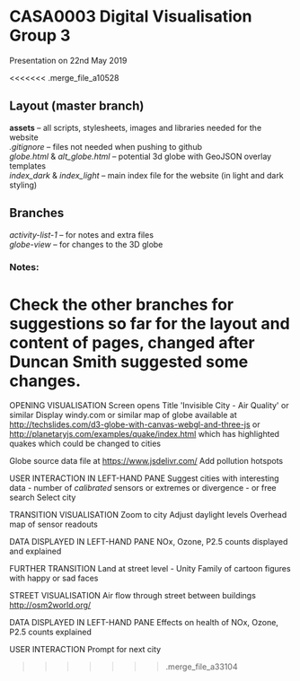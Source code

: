 # CASA0003 Digital Visualisation Group 3

Presentation on 22nd May 2019

<<<<<<< .merge_file_a10528
## Layout (master branch)
**assets** – all scripts, stylesheets, images and libraries needed for the website  
*.gitignore* – files not needed when pushing to github    
*globe.html* & *alt_globe.html* – potential 3d globe with GeoJSON overlay templates       
*index_dark* & *index_light* – main index file for the website (in light and dark styling)

## Branches
*activity-list-1* – for notes and extra files  
*globe-view* – for changes to the 3D globe  

### Notes:
Check the other branches for suggestions so far
for the layout and content of pages, changed after
Duncan Smith suggested some changes.
=======
OPENING VISUALISATION
Screen opens
Title 'Invisible City - Air Quality' or similar
Display windy.com or similar map of globe available at http://techslides.com/d3-globe-with-canvas-webgl-and-three-js or http://planetaryjs.com/examples/quake/index.html which has highlighted quakes which could be changed to cities 
    
Globe source data file at https://www.jsdelivr.com/
Add pollution hotspots

USER INTERACTION IN LEFT-HAND PANE
Suggest cities with interesting data - number of _calibrated_ sensors or extremes or divergence - or free search
Select city

TRANSITION VISUALISATION
Zoom to city
Adjust daylight levels
Overhead map of sensor readouts

DATA DISPLAYED IN LEFT-HAND PANE
NOx, Ozone, P2.5 counts displayed and explained

FURTHER TRANSITION
Land at street level - Unity
Family of cartoon figures with happy or sad faces

STREET VISUALISATION
Air flow through street between buildings
    http://osm2world.org/ 

DATA DISPLAYED  IN LEFT-HAND PANE
Effects on health of NOx, Ozone, P2.5 counts explained

USER INTERACTION
Prompt for next city
>>>>>>> .merge_file_a33104
